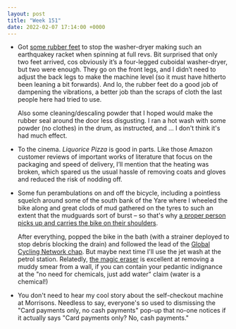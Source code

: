 ```yaml
---
layout: post
title: "Week 151"
date: 2022-02-07 17:14:00 +0000
---
```


- Got [some rubber feet](https://shop.electrolux.co.uk/laundry/washing-machines/feet-housing/washing-machine-rubber-foot-kit/p/4055126249) to stop the washer-dryer making such an earthquakey racket when spinning at full revs.
  Bit surprised that only two feet arrived, cos obviously it’s a four-legged cuboidal washer-dryer, but two were enough.
  They go on the front legs, and I didn’t need to adjust the back legs to make the machine level (so it must have hitherto been leaning a bit forwards).
  And lo, the rubber feet do a good job of dampening the vibrations, a better job than the scraps of cloth the last people here had tried to use.

  Also some cleaning/descaling powder that I hoped would make the rubber seal around the door less disgusting.
  I ran a hot wash with some powder (no clothes) in the drum, as instructed, and ... I don't think it's had much effect.

- To the cinema. 
  <cite>Liquorice Pizza</cite> is good in parts.
  Like those Amazon customer reviews of important works of literature that focus on the packaging and speed of delivery,
  I’ll mention that the heating was broken, which spared us the usual hassle of removing coats and gloves and reduced the risk of nodding off. 

- Some fun perambulations on and off the bicycle, including a pointless squelch around some of the south bank of the Yare where I wheeled the bike along and great clods of mud gathered on the tyres to such an extent that the mudguards sort of burst – so that's why [a proper person picks up and carries the bike on their shoulders](https://www.alamy.com/stock-photo-man-hiking-with-mountain-bike-over-shoulder-35711301.html).

  After everything, popped the bike in the bath (with a strainer deployed to stop debris blocking the drain) and followed the lead of the [Global Cycling Network chap](https://www.youtube.com/watch?v=lE2eGfGrclA). But maybe next time I'll use the jet wash at the petrol station. Relatedly, [the magic eraser](https://www.bmstores.co.uk/products/elbow-grease-magic-eraser-3pk-375598) is excellent at removing a muddy smear from a wall, if you can contain your pedantic indignance at the "no need for chemicals, just add water" claim (water is a chemical!)

- You don't need to hear my cool story about the self-checkout machine at Morrisons.
  Needless to say, everyone's so used to dismissing the "Card payments only, no cash payments" pop-up that no-one notices if it actually says "Card payments only? No, cash payments."
